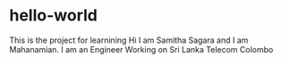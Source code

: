 # hello-world
This is the project for learnining
Hi I am Samitha Sagara and I am Mahanamian.
I am an Engineer Working on Sri Lanka Telecom Colombo
